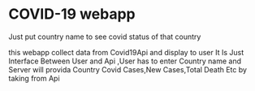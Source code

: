 # COVID-19 webapp
Just put country name to see covid status of that country

this webapp collect data from Covid19Api  and display to user
It Is Just Interface Between User and Api ,User has to enter Country name and Server will provida Country Covid Cases,New Cases,Total Death Etc by taking from Api